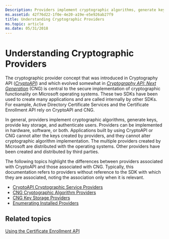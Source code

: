 ```yaml
---
Description: Providers implement cryptographic algorithms, generate keys, provide key storage, and authenticate users. Providers can be implemented in hardware, software, or both.
ms.assetid: 42f76d22-1f0e-4e20-a19e-e5e926ab27f9
title: Understanding Cryptographic Providers
ms.topic: article
ms.date: 05/31/2018
---
```


# Understanding Cryptographic Providers

The cryptographic provider concept that was introduced in Cryptography API ([*CryptoAPI*](https://docs.microsoft.com/windows/desktop/SecGloss/c-gly)) and which evolved somewhat in [*Cryptography API: Next Generation*](https://docs.microsoft.com/windows/desktop/SecGloss/c-gly) (CNG) is central to the secure implementation of cryptographic functionality on Microsoft operating systems. These two SDKs have been used to create many applications and are called internally by other SDKs. For example, Active Directory Certificate Services and the Certificate Enrollment API rely on CryptoAPI and CNG.

In general, providers implement cryptographic algorithms, generate keys, provide key storage, and authenticate users. Providers can be implemented in hardware, software, or both. Applications built by using CryptoAPI or CNG cannot alter the keys created by providers, and they cannot alter cryptographic algorithm implementation. The multiple providers created by Microsoft are distributed with the operating systems. Other providers have been created and distributed by third parties.

The following topics highlight the differences between providers associated with CryptoAPI and those associated with CNG. Typically, this documentation refers to providers without reference to the SDK with which they are associated, noting the association only when it is relevant.

-   [CryptoAPI Cryptographic Service Providers](cryptoapi-cryptographic-service-providers.md)
-   [CNG Cryptographic Algorithm Providers](cng-cryptographic-algorithm-providers.md)
-   [CNG Key Storage Providers](cng-key-storage-providers.md)
-   [Enumerating Installed Providers](enumerating-installed-providers.md)

## Related topics

<dl> <dt>

[Using the Certificate Enrollment API](about-the-certificate-enrollment-api.md)
</dt> </dl>

 

 



